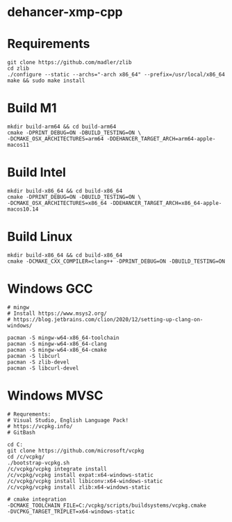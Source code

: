 # dehancer-xmp-cpp

Requirements 
============

    git clone https://github.com/madler/zlib
    cd zlib 
    ./configure --static --archs="-arch x86_64" --prefix=/usr/local/x86_64
    make && sudo make install
    

Build M1
==========
    mkdir build-arm64 && cd build-arm64
    cmake -DPRINT_DEBUG=ON -DBUILD_TESTING=ON \
    -DCMAKE_OSX_ARCHITECTURES=arm64 -DDEHANCER_TARGET_ARCH=arm64-apple-macos11 

Build Intel
==========
    mkdir build-x86_64 && cd build-x86_64
    cmake -DPRINT_DEBUG=ON -DBUILD_TESTING=ON \
    -DCMAKE_OSX_ARCHITECTURES=x86_64 -DDEHANCER_TARGET_ARCH=x86_64-apple-macos10.14 

Build Linux
==========
    mkdir build-x86_64 && cd build-x86_64
    cmake -DCMAKE_CXX_COMPILER=clang++ -DPRINT_DEBUG=ON -DBUILD_TESTING=ON 

Windows GCC
=======

    # mingw
    # Install https://www.msys2.org/
    # https://blog.jetbrains.com/clion/2020/12/setting-up-clang-on-windows/

    pacman -S mingw-w64-x86_64-toolchain
    pacman -S mingw-w64-x86_64-clang
    pacman -S mingw-w64-x86_64-cmake
    pacman -S libcurl
    pacman -S zlib-devel
    pacman -S libcurl-devel


Windows MVSC
=======
    # Requrements: 
    # Visual Studio, English Language Pack!
    # https://vcpkg.info/
    # GitBash

    cd C:
    git clone https://github.com/microsoft/vcpkg
    cd /c/vcpkg/
    ./bootstrap-vcpkg.sh
    /c/vcpkg/vcpkg integrate install
    /c/vcpkg/vcpkg install expat:x64-windows-static
    /c/vcpkg/vcpkg install libiconv:x64-windows-static 
    /c/vcpkg/vcpkg install zlib:x64-windows-static

    # cmake integration
    -DCMAKE_TOOLCHAIN_FILE=C:/vcpkg/scripts/buildsystems/vcpkg.cmake
    -DVCPKG_TARGET_TRIPLET=x64-windows-static